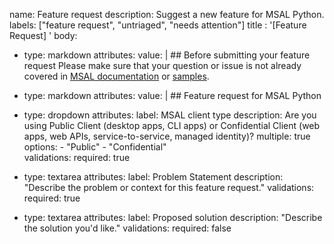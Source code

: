 name: Feature request
description: Suggest a new feature for MSAL Python.
labels: ["feature request", "untriaged", "needs attention"]
title : '[Feature Request]     '
body:
- type: markdown
  attributes:
    value: |
      ## Before submitting your feature request
      Please make sure that your question or issue is not already covered in [MSAL documentation](https://learn.microsoft.com/entra/msal/python/) or [samples](https://learn.microsoft.com/azure/active-directory/develop/sample-v2-code?tabs=apptype).
      
- type: markdown
  attributes:
    value: |
      ## Feature request for MSAL Python
      
- type: dropdown
  attributes:
    label: MSAL client type
    description: Are you using Public Client (desktop apps, CLI apps) or Confidential Client (web apps, web APIs, service-to-service, managed identity)?
    multiple: true
    options: 
      - "Public"
      - "Confidential"      
  validations:
    required: true

- type: textarea
  attributes:
    label: Problem Statement
    description: "Describe the problem or context for this feature request."
  validations: 
    required: true

- type: textarea
  attributes:
    label: Proposed solution
    description: "Describe the solution you'd like."
  validations: 
    required: false
